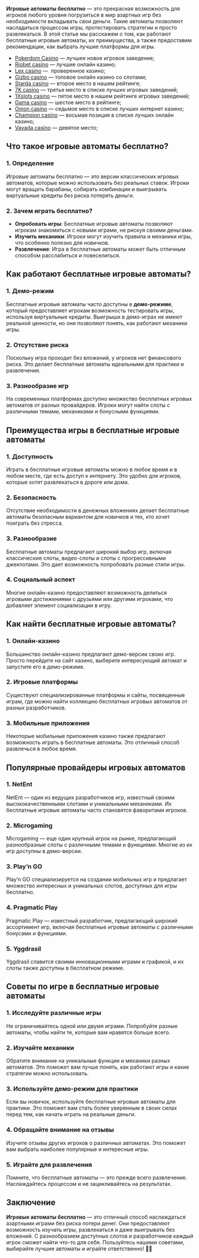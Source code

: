 **Игровые автоматы бесплатно** — это прекрасная возможность для игроков любого уровня погрузиться в мир азартных игр без необходимости вкладывать свои деньги. Такие автоматы позволяют насладиться процессом игры, протестировать стратегии и просто развлекаться. В этой статье мы расскажем о том, как работают бесплатные игровые автоматы, их преимущества, а также предоставим рекомендации, как выбрать лучшие платформы для игры.

* [Pokerdom Casino](https://brandplay.link/FwVc4f) — лучшее новое игровое заведение;
* [Riobet casino](https://brandplay.link/TnjsxFvH) — лучшие онлайн казино;
* [Lex casino](https://brandplay.link/VMqNXPFs) —  проверенное казино;
* [Gizbo casino](https://brandplay.link/rvzLrVLp) — топовое онлайн казино со слотами;
* [Starda casino](https://brandplay.link/HDcDrxLk) — второе место в нашем рейтинге;
* [7K casino](https://brandplay.link/dd46bNgD) — третье место в списке лучших игровых заведений;
* [1Xslots casino](https://brandplay.link/J2ZbqMPZ) — пятое место в нашем рейтинге игровых заведений;
* [Gama casino](https://brandplay.link/RD52jZbL) — шестое место в рейтинге;
* [Onion casino](https://brandplay.link/8LcS6Djb) — седьмое место в списке лучших интернет казино;
* [Champion casino](https://temon-gter.cfd/go/9n8?p56190p303844p3509t17502) — восьмая позиция в списке лучших онлайн казино;
* [Vavada casino](https://vavadapartner.pro/?promo=75590753-cc8b-4c4a-8d71-99b7a2293439-jud\&target=register) — девятое место;



## Что такое игровые автоматы бесплатно?

### 1. Определение

Игровые автоматы бесплатно — это версии классических игровых автоматов, которые можно использовать без реальных ставок. Игроки могут вращать барабаны, собирать комбинации и выигрывать виртуальные кредиты без риска потерять деньги.

### 2. Зачем играть бесплатно?

* **Опробовать игры**: Бесплатные игровые автоматы позволяют игрокам знакомиться с новыми играми, не рискуя своими деньгами.
* **Изучить механики**: Игроки могут изучить правила и механики игры, что особенно полезно для новичков.
* **Развлечение**: Игра в бесплатные автоматы может быть отличным способом расслабиться и повеселиться.

## Как работают бесплатные игровые автоматы?

### 1. Демо-режим

Бесплатные игровые автоматы часто доступны в **демо-режиме**, который предоставляет игрокам возможность тестировать игры, используя виртуальные кредиты. Выигрыши в демо-играх не имеют реальной ценности, но они позволяют понять, как работают механики игры.

### 2. Отсутствие риска

Поскольку игра проходит без вложений, у игроков нет финансового риска. Это делает бесплатные автоматы идеальными для практики и развлечения.

### 3. Разнообразие игр

На современных платформах доступно множество бесплатных игровых автоматов от разных провайдеров. Игроки могут найти слоты с различными темами, механиками и бонусными функциями.

## Преимущества игры в бесплатные игровые автоматы

### 1. Доступность

Играть в бесплатные игровые автоматы можно в любое время и в любом месте, где есть доступ к интернету. Это удобно для игроков, которые хотят развлекаться в дороге или дома.

### 2. Безопасность

Отсутствие необходимости в денежных вложениях делает бесплатные автоматы безопасным вариантом для новичков и тех, кто хочет поиграть без стресса.

### 3. Разнообразие

Бесплатные автоматы предлагают широкий выбор игр, включая классические слоты, видео-слоты и слоты с прогрессивными джекпотами. Это дает возможность попробовать разные стили игры.

### 4. Социальный аспект

Многие онлайн-казино предоставляют возможность делиться игровыми достижениями с друзьями или другими игроками, что добавляет элемент социализации в игру.

## Как найти бесплатные игровые автоматы?

### 1. Онлайн-казино

Большинство онлайн-казино предлагают демо-версии своих игр. Просто перейдите на сайт казино, выберите интересующий автомат и запустите его в демо-режиме.

### 2. Игровые платформы

Существуют специализированные платформы и сайты, посвященные играм, где можно найти коллекцию бесплатных игровых автоматов от разных разработчиков.

### 3. Мобильные приложения

Некоторые мобильные приложения казино также предлагают возможность играть в бесплатные автоматы. Это отличный способ развлечься в любое время.

## Популярные провайдеры игровых автоматов

### 1. NetEnt

NetEnt — один из ведущих разработчиков игр, известный своими высококачественными слотами и уникальными механиками. Их бесплатные игровые автоматы часто становятся фаворитами игроков.

### 2. Microgaming

Microgaming — еще один крупный игрок на рынке, предлагающий разнообразные слоты с различными темами и функциями. Многие из их игр доступны в демо-версии.

### 3. Play’n GO

Play’n GO специализируется на создании мобильных игр и предлагает множество интересных и уникальных слотов, доступных для игры бесплатно.

### 4. Pragmatic Play

Pragmatic Play — известный разработчик, предлагающий широкий ассортимент игр, включая бесплатные игровые автоматы с различными бонусами и функциями.

### 5. Yggdrasil

Yggdrasil славится своими инновационными играми и графикой, и их слоты также доступны в бесплатном режиме.

## Советы по игре в бесплатные игровые автоматы

### 1. Исследуйте различные игры

Не ограничивайтесь одной или двумя играми. Попробуйте разные автоматы, чтобы найти те, которые вам нравятся больше всего.

### 2. Изучайте механики

Обратите внимание на уникальные функции и механики разных автоматов. Это поможет вам лучше понять, как работают игры и какие стратегии можно использовать.

### 3. Используйте демо-режим для практики

Если вы новичок, используйте бесплатные игровые автоматы для практики. Это поможет вам стать более уверенным в своих силах перед тем, как начать играть на реальные деньги.

### 4. Обращайте внимание на отзывы

Изучите отзывы других игроков о различных автоматах. Это поможет вам выбрать наиболее популярные и интересные игры.

### 5. Играйте для развлечения

Помните, что бесплатные автоматы — это прежде всего развлечение. Наслаждайтесь процессом и не зацикливайтесь на результатах.

## Заключение

**Игровые автоматы бесплатно** — это отличный способ наслаждаться азартными играми без риска потери денег. Они предоставляют возможность изучать игры, развлекаться и даже выигрывать без вложений. С разнообразием доступных слотов и разработчиков каждый игрок сможет найти что-то для себя. Пользуйтесь нашими советами, выбирайте лучшие автоматы и играйте ответственно! 🎉💸
